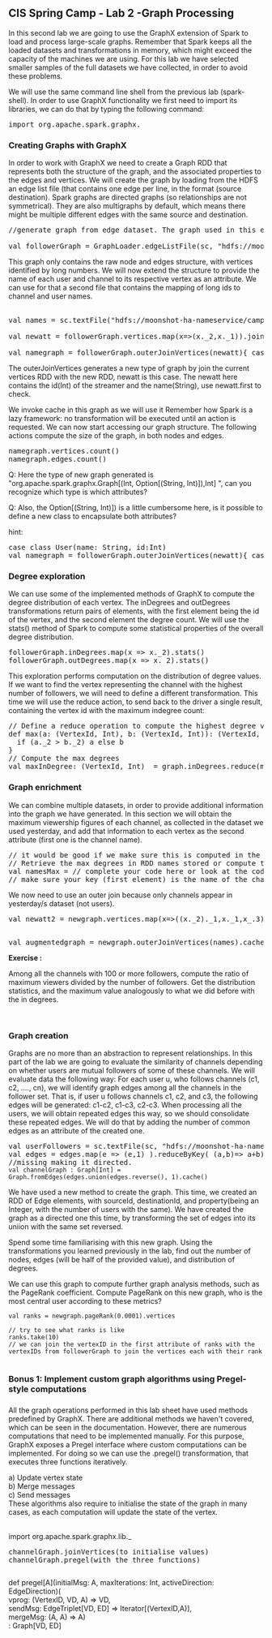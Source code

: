 <div role="main"><span id="maincontent"></span><h2>CIS Spring Camp - Lab 2 -Graph Processing</h2><div class="box generalbox center clearfix"><div class="no-overflow"><p>In this second lab we are going to use the GraphX extension of Spark to load and process large-scale graphs. Remember that Spark keeps all the loaded datasets and transformations in memory, which might exceed the capacity of the machines we are using. For this lab we have selected smaller samples of the full datasets we have collected, in order to avoid these problems. </p>
<p></p>
<p>We will use the same command line shell from the previous lab (spark-shell). In order to use GraphX functionality we first need to import its libraries, we can do that by typing the following command:</p>
<pre>import org.apache.spark.graphx._</pre>
<p></p>
<h3>Creating Graphs with GraphX</h3>
<p>In order to work with GraphX we need to create a Graph RDD that represents both the structure of the graph, and the associated properties to the edges and vertices. We will create the graph by loading from the HDFS an edge list file (that contains one edge per line, in the format (source destination). Spark graphs are directed graphs (so relationships are not symmetrical). They are also multigraphs by default, which means there might be multiple different edges with the same source and destination.</p>
<pre>//generate graph from edge dataset. The graph used in this example may takes up to 10 minutes to load into Spark<br /><br />val followerGraph = GraphLoader.edgeListFile(sc, "hdfs://moonshot-ha-nameservice/camp/follows.name.160113.2015.hash")</pre>
<p>This graph only contains the raw node and edges structure, with vertices identified by long numbers. We will now extend the structure to provide the name of each user and channel to its respective vertex as an attribute. We can use for that a second file that contains the mapping of long ids to channel and user names.<br /><br /></p>
<pre>val names = sc.textFile("hdfs://moonshot-ha-nameservice/camp/names.map").filter(x=&gt;x.split(" ").length==2).map(line =&gt; (line.split(" ")(1).<span>toInt</span>, line.split(" ")(0) ))<br /><br />val newatt = followerGraph.vertices.map(x=&gt;(x._2,x._1)).join(names).map(x=&gt;((x._2)._1,  (((x._2)._2),x._1)) )<br /><br />val namegraph = followerGraph.outerJoinVertices(newatt){ case (id, name, nameid ) =&gt; ( name, nameid) }.cache</pre>
<p></p>
<p>The outerJoinVertices generates a new type of graph by join the current vertices RDD with the new RDD, newatt is this case. The newatt here contains the id(Int) of the streamer and the name(String), use newatt.first to check.</p>
<p>We invoke cache in this graph as we will use it Remember how Spark is a lazy framework: no transformation will be executed until an action is requested. We can now start accessing our graph structure. The following actions compute the size of the graph, in both nodes and edges.</p>
<pre>namegraph.vertices.count()<br />namegraph.edges.count()</pre>
<p>Q: Here the type of new graph generated is "org.apache.spark.graphx.Graph[(Int, Option[(String, Int)]),Int] ", can you recognize which type is which attributes?</p>
<p>Q: Also, the Option[(String, Int)]) is a little cumbersome here, is it possible to define a new class to encapsulate both attributes?</p>
<p>hint:</p>
<pre>case class User(name: String, id:Int)<br />val namegraph = followerGraph.outerJoinVertices(newatt){ case ( id, nameid1, name) =&gt; User( name.get._1 , nameid1) }</pre>
<h3>Degree exploration</h3>
<p>We can use some of the implemented methods of GraphX to compute the degree distribution of each vertex. The inDegrees and outDegrees transformations return pairs of elements, with the first element being the id of the vertex, and the second element the degree count. We will use the stats() method of Spark to compute some statistical properties of the overall degree distribution.</p>
<div>
<pre>followerGraph.inDegrees.map(x =&gt; x._2).stats()<br />followerGraph.outDegrees.map(x =&gt; x._2).stats()</pre>
<p>This exploration performs computation on the distribution of degree values. If we want to find the vertex representing the channel with the highest number of followers, we will need to define a different transformation. This time we will use the reduce action, to send back to the driver a single result, containing the vertex id with the maximum indegree count:</p>
</div>
<div>
<pre>// Define a reduce operation to compute the highest degree vertex<br />def max(a: (VertexId, Int), b: (VertexId, Int)): (VertexId, Int) = {<br />  if (a._2 &gt; b._2) a else b<br />}<br />// Compute the max degrees<br />val maxInDegree: (VertexId, Int)  = graph.inDegrees.reduce(max)</pre>
<p></p>
<h3>Graph enrichment</h3>
<p>We can combine multiple datasets, in order to provide additional information into the graph we have generated. In this section we will obtain the maximum viewership figures of each channel, as collected in the dataset we used yesterday, and add that information to each vertex as the second attribute (first one is the channel name).</p>
<pre>// it would be good if we make sure this is computed in the first lab, and saved as a file, so that we can just...<br />// Retrieve the max degrees in RDD names stored or compute then from yesterdays examples<br />val namesMax = // complete your code here or look at the code below<br />// make sure your key (first element) is the name of the channel, so that you can do the join later</pre>
<p>We now need to use an outer join because only channels appear in yesterday/s dataset (not users).</p>
<pre>val newatt2 = newgraph.vertices.map(x=&gt;((x._2)._1,x._1,x_.3)).join(namesMax).map(// complete to have VertexId type as the key)<br /><br /></pre>
<pre>val augmentedgraph = newgraph.outerJoinVertices(names).cache()</pre>
<p><strong>Exercise : </strong></p>
<p>Among all the channels with 100 or more followers, compute the ratio of maximum viewers divided by the number of followers. Get the distribution statistics, and the maximum value analogously to what we did before with the in degrees.  </p>
<pre> </pre>
<p></p>
</div>
<div></div>
<div></div>
<div>
<h3>Graph creation</h3>
</div>
<div>Graphs are no more than an abstraction to represent relationships. In this part of the lab we are going to evaluate the similarity of channels depending on whether users are mutual followers of some of these channels. We will evaluate data the following way: For each user u, who follows channels (c1, c2, ...., cn), we will identify graph edges among all the channels in the follower set. That is, if user u follows channels c1, c2, and c3, the following edges will be generated: c1-c2, c1-c3, c2-c3. When processing all the users, we will obtain repeated edges this way, so we should consolidate these repeated edges. We will do that by adding the number of common edges as an attribute of the created one. </div>
<p></p>
<pre>val userFollowers = sc.textFile(sc, "hdfs://moonshot-ha-nameservice/camp/&lt;&lt;&lt;lab1maxviewers&gt;&gt;&gt;").map(line = &gt; (line.split("\t")._1.toLong, line.split("\t")._2.toLong) )<br />val edges = edges.map(e =&gt; (e,1) ).reduceByKey( (a,b)=&gt; a+b).map(x=&gt; Edge(x._1._1, x._1._2, x._2) )<br />//missing making it directed. <br /><code><span class="kwd">val</span><span class="pln"> channelGraph </span><span class="pun">:</span><span class="pln"> </span><span class="typ">Graph</span><span class="pun">[Int</span><span class="typ"></span><span class="pun">]</span><span class="pln"> </span><span class="pun">=</span><span class="pln"> </span><span class="typ">Graph</span><span class="pun">.</span><span class="pln">fromEdges</span><span class="pun">(</span><span class="pln">edges.union(edges.reverse()</span><span class="pun">,</span><span class="pln"> 1</span><span class="pun">).cache()</span></code></pre>
<p>We have used a new method to create the graph. This time, we created an RDD of Edge elements, with sourceId, destinationId, and property(being an Integer, with the number of users with the same). We have created the graph as a directed one this time, by transforming the set of edges into its uniion with the same set reversed. </p>
<p>Spend some time familiarising with this new graph. Using the transformations you learned previously in the lab, find out the number of nodes, edges (will be half of the provided value), and distribution of degrees. </p>
<p>We can use this graph to compute further graph analysis methods, such as the PageRank coefficient. Compute PageRank on this new graph, who is the most central user according to these metrics?</p>
<pre><code class="language-scala" data-lang="scala"><span class="c1"><span class="k">val</span><span> </span><span class="n">ranks</span><span> </span><span class="k">=</span><span> new</span><span class="n">graph</span><span class="o">.</span><span class="n">pageRank</span><span class="o">(</span><span class="mf">0.0001</span><span class="o">).</span><span class="n">vertices<br /></span><br />// try to see what ranks is like<br />ranks.take(10)<br />// we can join the vertexID in the first attribute of ranks with the vertexIDs from followerGraph to join the vertices each with their rank</span><span class="k"><br /><br /></span><span class="o"></span></code></pre>
<h3>Bonus 1: Implement custom graph algorithms using Pregel-style computations</h3>
<h3></h3>
<p>All the graph operations performed in this lab sheet have used methods predefined by GraphX. There are additional methods we haven't covered, which can be seen in the documentation. However, there are numerous computations that need to be implemented manually. For this purpose, GraphX exposes a Pregel interface where custom computations can be implemented. For doing so we can use the .pregel() transformation, that executes three functions iteratively.</p>
<p>a) Update vertex state<br />b) Merge messages<br />c) Send messages<br />These algorithms also require to initialise the state of the graph in many cases, as each computation will update the state of the vertex.<br /><br /></p>
<p></p>
<p>import org.apache.spark.graphx.lib._</p>
<pre>channelGraph.joinVertices(to initialise values)<br />channelGraph.pregel(with the three functions)</pre>
<pre></pre>
<p>def pregel[A](initialMsg: A, maxIterations: Int, activeDirection: EdgeDirection)(<br /> vprog: (VertexID, VD, A) =&gt; VD,<br /> sendMsg: EdgeTriplet[VD, ED] =&gt; Iterator[(VertexID,A)],<br /> mergeMsg: (A, A) =&gt; A)<br /> : Graph[VD, ED]</p>
<p></p>
